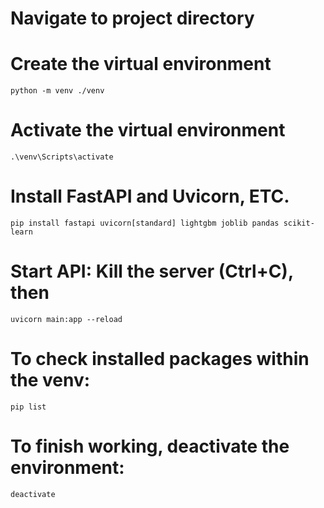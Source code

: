 # Navigate to project directory

# Create the virtual environment
    python -m venv ./venv

# Activate the virtual environment
    .\venv\Scripts\activate

# Install FastAPI and Uvicorn, ETC.
    pip install fastapi uvicorn[standard] lightgbm joblib pandas scikit-learn

# Start API: Kill the server (Ctrl+C), then 
    uvicorn main:app --reload

# To check installed packages within the venv:
    pip list

# To finish working, deactivate the environment:
    deactivate

